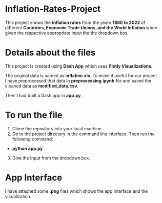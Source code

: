 # Inflation-Rates-Project
This project shows the **inflation rates** from the years **1980 to 2022** of different **Countries, Economic Trade Unions, and the World Inflation** when given the respective appropriate input the the dropdown box.

# Details about the files
This project is created using **Dash App** which uses **Plotly Visualizations**.<br>

The original data is named as **inflation.xls**. To make it useful for our project I have preprocessed that data in **preprocessing.ipynb** file and saved the cleaned data as **modified_data.csv**.<br>

Then I had built a Dash app in **app.py**.

# To run the file
1. Clone the repository into your local machine.
2. Go to the project directory in the command line interface. Then run the following command:
* **python app.py**
3. Give the input from the dropdown box.

# App Interface
I have attached some **.png** files which shows the app interface and the visualization.
